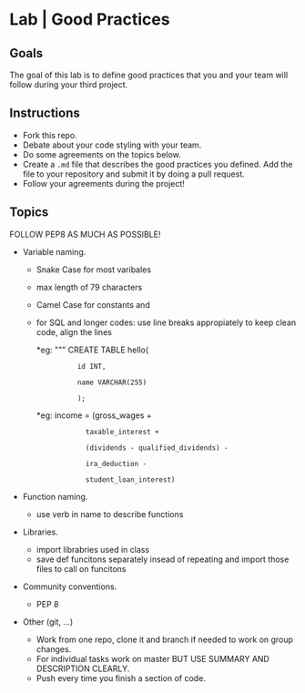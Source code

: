 # Lab | Good Practices

## Goals
The goal of this lab is to define good practices that you and your team will follow during your third project.

## Instructions
* Fork this repo. 
* Debate about your code styling with your team.
* Do some agreements on the topics below.
* Create a `.md` file that describes the good practices you defined. Add the file to your repository and submit it by doing a pull request.  
* Follow your agreements during the project!

## Topics
FOLLOW PEP8 AS MUCH AS POSSIBLE! 

* Variable naming.
    - Snake Case for most varibales
    - max length of 79 characters
    - Camel Case for constants and 
    - for SQL and longer codes: use line breaks appropiately to keep clean code, align the lines 
        
        *eg: """ CREATE TABLE hello(
        
                    id INT,
                    
                    name VARCHAR(255)
                    
                    );
    
        *eg: income = (gross_wages +
        
                      taxable_interest +
                      
                      (dividends - qualified_dividends) -
                      
                      ira_deduction -
                      
                      student_loan_interest)
* Function naming.
    - use verb in name to describe functions
* Libraries.
    - import librabries used in class
    - save def funcitons separately insead of repeating and import those files to call on funcitons

* Community conventions.
    - PEP 8

* Other (git, ...)
    - Work from one repo, clone it and branch if needed to work on group changes. 
    - For individual tasks work on master BUT USE SUMMARY AND DESCRIPTION CLEARLY.
    - Push every time you finish a section of code. 
    
